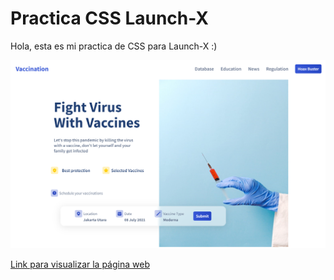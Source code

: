 # Practica CSS Launch-X

Hola, esta es mi practica de CSS para Launch-X :)

![Imagen del proyecto](./img/imgPractica.png)

[Link para visualizar la página web](https://deijux.github.io/CssLaunchX/)